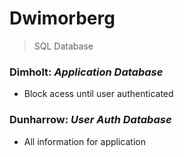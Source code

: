 # Dwimorberg
  > SQL Database

### Dimholt: _Application Database_
  - Block acess until user authenticated

### Dunharrow: _User Auth Database_
  - All information for application
